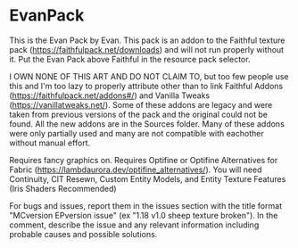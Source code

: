 # EvanPack
This is the Evan Pack by Evan. This pack is an addon to the Faithful texture pack (https://faithfulpack.net/downloads) and will not run properly without it. Put the Evan Pack above Faithful in the resource pack selector.

I OWN NONE OF THIS ART AND DO NOT CLAIM TO, but too few people use this and I'm too lazy to properly attribute other than to link Faithful Addons (https://faithfulpack.net/addons#/) and Vanilla Tweaks (https://vanillatweaks.net/). Some of these addons are legacy and were taken from previous versions of the pack and the original could not be found. All the new addons are in the Sources folder. Many of these addons were only partially used and many are not compatible with eachother without manual effort.

Requires fancy graphics on.
Requires Optifine or Optifine Alternatives for Fabric (https://lambdaurora.dev/optifine_alternatives/). You will need Continuity, CIT Resewn, Custom Entity Models, and Entity Texture Features (Iris Shaders Recommended)

For bugs and issues, report them in the issues section with the title format "MCversion EPversion issue" (ex "1.18 v1.0 sheep texture broken"). In the comment, describe the issue and any relevant information including probable causes and possible solutions.
